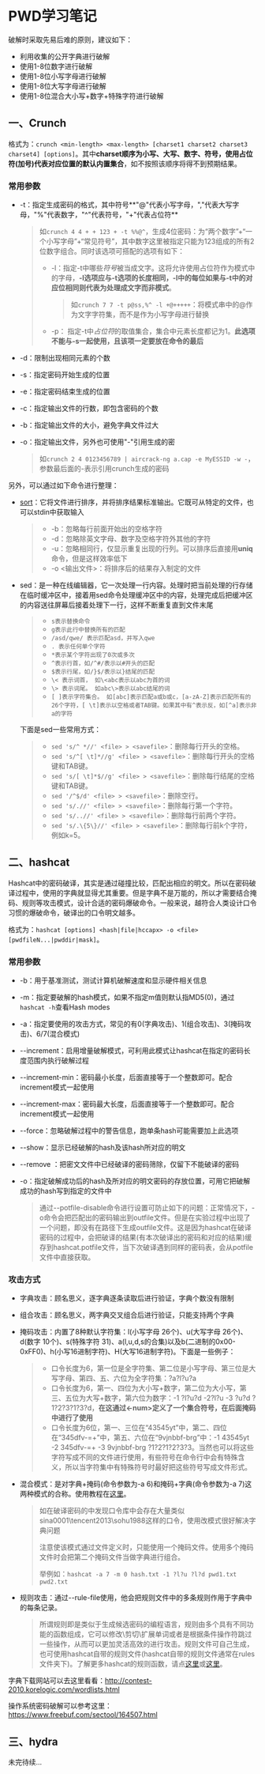 # PWD学习笔记

破解时采取先易后难的原则，建议如下：

+ 利用收集的公开字典进行破解
+ 使用1-8位数字进行破解
+ 使用1-8位小写字母进行破解
+ 使用1-8位大写字母进行破解
+ 使用1-8位混合大小写+数字+特殊字符进行破解



## 一、Crunch

格式为：`crunch <min-length> <max-length> [charset1 charset2 charset3 charset4] [options]`。其中**charset顺序为小写、大写、数字、符号，使用占位符(加号)代表对应位置的默认内置集合**，如不按照该顺序将得不到预期结果。

### 常用参数

+ -t：指定生成密码的格式，其中符号**"@"代表小写字母，","代表大写字母，"%"代表数字，"\^"代表符号，"+"代表占位符**

  > 如`crunch 4 4 + + 123 + -t %%@^`，生成4位密码：为“两个数字”+“一个小写字母”+“常见符号”，其中数字这里被指定只能为123组成的所有2位数字组合。同时该选项可搭配的选项有如下：
  >
  > + -l：指定-t中哪些*符号*被当成文字。这将允许使用占位符作为模式中的字母，**-l选项应与-t选项的长度相同，-l中的每位如果与-t中的对应位相同则代表为处理成文字而非模式**。
  >
  >   > 如`crunch 7 7 -t p@ss,%^ -l +@+++++`：将模式串中的@作为文字字符集，而不是作为小写字母进行替换
  >
  > + -p： 指定-t中*占位符*的取值集合，集合中元素长度都记为1。**此选项不能与-s一起使用，且该项一定要放在命令的最后** 

+ -d：限制出现相同元素的个数

+ -s：指定密码开始生成的位置

+ -e：指定密码结束生成的位置

+ -c：指定输出文件的行数，即包含密码的个数

+ -b：指定输出文件的大小，避免字典文件过大

+ -o：指定输出文件，另外也可使用"-"引用生成的密

  > 如`crunch 2 4 0123456789 | aircrack-ng a.cap -e MyESSID -w -`，参数最后面的-表示引用crunch生成的密码

另外，可以通过如下命令进行整理：

+ [sort](http://www.runoob.com/linux/linux-comm-sort.html)：它将文件进行排序，并将排序结果标准输出。它既可从特定的文件，也可以stdin中获取输入

  > + -b：忽略每行前面开始出的空格字符
  > + -d：忽略除英文字母、数字及空格字符外其他的字符
  > + -u：忽略相同行，仅显示重复出现的行列。可以排序后直接用**uniq**命令，但是这样效率低下
  > + -o <输出文件>：将排序后的结果存入制定的文件

+ sed：是一种在线编辑器，它一次处理一行内容。处理时把当前处理的行存储在临时缓冲区中，接着用sed命令处理缓冲区中的内容，处理完成后把缓冲区的内容送往屏幕后接着处理下一行，这样不断重复直到文件末尾

  > + `s表示替换命令`
  > + `g表示此行中替换所有的匹配`
  > + `/asd/qwe/ 表示匹配asd，并写入qwe`
  > + `. 表示任何单个字符`
  > + `*表示某个字符出现了0次或多次`
  > + `^表示行首，如/^#/表示以#开头的匹配`
  > + `$表示行尾，如/}$/表示以}结尾的匹配`
  > + `\< 表示词首， 如\<abc表示以abc为首的词`
  > + `\> 表示词尾。 如abc\>表示以abc结尾的词`
  > + `[ ]表示字符集合。 如[abc]表示匹配a或b或c，[a-zA-Z]表示匹配所有的26个字符，[ \t]表示以空格或者TAB键。如果其中有^表示反，如[^a]表示非a的字符`

  下面是sed一些常用方式：

  > + `sed 's/^ *//' <file> > <savefile>`：删除每行开头的空格。
  > + `sed 's/^[ \t]*//g' <file> > <savefile>`：删除每行开头的空格键和TAB键。
  > + `sed 's/[ \t]*$//g' <file> > <savefile>`：删除每行结尾的空格键和TAB键。
  > + `sed '/^$/d' <file> > <savefile>`：删除空行。
  > + `sed 's/.//' <file> > <savefile>`：删除每行第一个字符。
  > + `sed 's/..//' <file> > <savefile>`：删除每行前两个字符。
  > + `sed 's/.\{5\}//' <file> > <savefile>`：删除每行前k个字符，例如k=5。



## 二、hashcat

Hashcat中的密码破译，其实是通过碰撞比较，匹配出相应的明文。所以在密码破译过程中，使用的字典就显得尤其重要。但是字典不是万能的，所以才需要结合掩码、规则等攻击模式，设计合适的密码爆破命令。一般来说，越符合人类设计口令习惯的爆破命令，破译出的口令明文越多。

格式为：`hashcat [options] <hash|file|hccapx> -o <file> [pwdfileN...|pwddir|mask]`。

### 常用参数

+ -b：用于基准测试，测试计算机破解速度和显示硬件相关信息

+ -m：指定要破解的hash模式，如果不指定m值则默认指MD5(0)，通过`hashcat -h`查看Hash modes

+ -a：指定要使用的攻击方式，常见的有0(字典攻击)、1(组合攻击)、3(掩码攻击)、6/7(混合模式)

+ --increment：启用增量破解模式，可利用此模式让hashcat在指定的密码长度范围内执行破解过程

+ --increment-min：密码最小长度，后面直接等于一个整数即可。配合increment模式一起使用

+ --increment-max：密码最大长度，后面直接等于一个整数即可。配合increment模式一起使用

+ --force：忽略破解过程中的警告信息，跑单条hash可能需要加上此选项

+ --show：显示已经破解的hash及该hash所对应的明文

+ --remove ：把密文文件中已经破译的密码筛除，仅留下不能破译的密码

+ -o：指定破解成功后的hash及所对应的明文密码的存放位置，可用它把破解成功的hash写到指定的文件中

  > 通过--potfile-disable命令进行设置可防止如下的问题：正常情况下，-o命令会把匹配出的密码输出到outfile文件。但是在实验过程中出现了一个问题，即没有在路径下生成outfile文件。这是因为hashcat在破译密码的过程中，会把破译的结果(有本次破译出的密码和对应的结果)缓存到hashcat.potfile文件，当下次破译遇到同样的密码表，会从potfile文件中直接获取。

### 攻击方式

+ 字典攻击：顾名思义，逐字典逐条读取后进行验证，字典个数没有限制

+ 组合攻击：顾名思义，两字典交叉组合后进行验证，只能支持两个字典

+ 掩码攻击：内置了8种默认字符集：l(小写字母 26个)、u(大写字母 26个)、d(数字 10个)、s(特殊字符 31)、a(l,u,d,s的合集)以及b(二进制的0x00-0xFF0)、h(小写16进制字符)、H(大写16进制字符)。下面是一些例子：

  > + 口令长度为6，第一位是全字符集、第二位是小写字母、第三位是大写字母、第四、五、六位为全字符集：?a?l?u?a
  > + 口令长度为6，第一、四位为大小写+数字，第二位为大小写，第三、五位为大写+数字，第六位为数字：-1 ?l?u?d -2?l?u -3 ?u?d ?1?2?3?1?3?d，**在这通过<-num>定义了一个集合符号，在后面掩码中进行了使用**
  > + 口令长度为6位，第一、三位在“43545yt”中，第二、四位在“345dfv-=+”中，第五、六位在“9vjnbbf-brg”中：-1 43545yt -2  345dfv-=+ -3 9vjnbbf-brg ?1?2?1?2?3?3。当然也可以将这些字符写成不同的文件进行使用，有些符号在命令行中会有特殊含义，所以当字符集中有特殊符号时最好把这些符号写成文件形式。

+ 混合模式：是对字典+掩码(命令参数为-a 6)和掩码+字典(命令参数为-a 7)这两种模式的合称。使用教程在[这里](https://www.freebuf.com/articles/network/176660.html)。

  > 如在破译密码的中发现口令库中会存在大量类似sina0001\tencent2013\sohu1988这样的口令，使用改模式很好解决字典问题
  >
  > 注意使该模式通过文件定义时，只能使用一个掩码文件。使用多个掩码文件时会把第二个掩码文件当做字典进行组合。
  >
  > 举例如：`hashcat -a 7 -m 0 hash.txt -1 ?l?u ?l?d pwd1.txt pwd2.txt `

+ 规则攻击：通过--rule-file使用，他会把规则文件中的多条规则作用于字典中的每条记录。

  > 所谓规则即是类似于生成候选密码的编程语言，规则由多个具有不同功能的函数组成，它可以修改\剪切\扩展单词或者是根据条件操作符跳过一些操作，从而可以更加灵活高效的进行攻击。规则文件可自己生成，也可使用hashcat自带的规则文件(hashcat自带的规则文件通常在rules文件夹下)。了解更多hashcat的规则函数，请点[这里](https://www.freebuf.com/articles/network/177398.html)或[这里](https://hashcat.net/wiki/doku.php?id=rule_based_attack)。

字典下载网站可以去这里看看：http://contest-2010.korelogic.com/wordlists.html

操作系统密码破解可以参考这里：https://www.freebuf.com/sectool/164507.html



## 三、hydra

未完待续...

